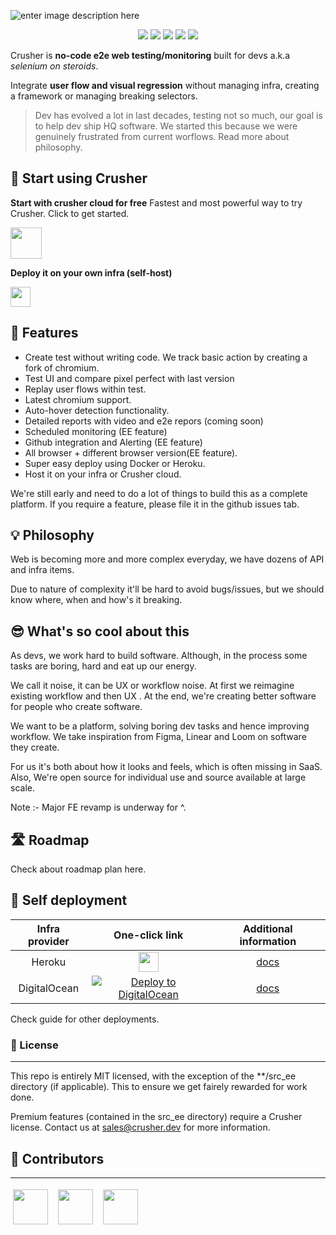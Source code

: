 
![enter image description here](https://i.imgur.com/pMMNokt.png)

<p align="center">
    <a href="https://github.com/badges/shields/graphs/contributors" alt="Contributors">
        <img src="https://img.shields.io/badge/license-MIT-%23373737?style=flat-square&color=ff3db6" /></a>
    <a href="#backers" alt="Backers on Open Collective">
        <img src="https://img.shields.io/badge/node-%3E=%2014.0.0-brightgreen?style=flat-square" /></a>
            <a href="#backers" alt="Backers on Open Collective">
        <img src="https://img.shields.io/github/last-commit/crusherdev/crusher?color=8e3dff&style=flat-square" /></a>
                    <a href="#backers" alt="Backers on Open Collective">
                <img src="https://img.shields.io/docker/image-size/7296823551/test?style=flat-square" /></a>
                                    <a href="#backers" alt="Backers on Open Collective">
                                <img src="https://img.shields.io/npm/types/typescript?style=flat-square" /></a>
</p>

Crusher is **no-code e2e web testing/monitoring** built for devs  a.k.a *selenium on steroids*.

Integrate **user flow and visual regression** without managing infra, creating a framework or managing breaking selectors.


> Dev has evolved a lot in last decades, testing not so much, our goal is to help dev ship HQ software. We started this because we were genuinely frustrated from current worflows. Read more about philosophy.

## 🚀 Start using  Crusher

**Start with crusher cloud for free**
 Fastest and most powerful way to try Crusher. Click to get started.

<img src="https://i.imgur.com/BUYY8Jp.png" height="50px"/>


**Deploy it on your own infra (self-host)**


<img src="https://images.prismic.io/www-static/3c99429b-3cb5-43d6-91e5-c0f686e3e6ab_do-btn-blue+%281%29.png?auto=compress,format" height="32px"/>




## 🔮 Features

- Create test without writing code. We track basic action by creating a fork of chromium.
- Test UI and compare pixel perfect with last version
- Replay user flows within test.
- Latest chromium support.
- Auto-hover detection functionality.
- Detailed reports with video and e2e repors (coming soon)
- Scheduled monitoring (EE feature)
- Github integration and Alerting (EE feature)
- All browser + different browser version(EE feature).
- Super easy deploy using Docker or Heroku.
- Host it on your infra or Crusher cloud.

We're still early and need to do a lot of things to build this as a complete platform. If you require a feature, please file it in the github issues tab.

## 💡 Philosophy
  Web is becoming more and more complex everyday, we have dozens of API and infra items.

Due to nature of complexity it'll be hard to avoid bugs/issues, but we should know where, when and how's it breaking.

## 😎 What's so cool about this
 As devs, we work hard to build software.  Although, in the process some tasks are boring, hard and eat up our energy.

We call it noise, it can be UX or workflow noise. At first we reimagine existing workflow and then UX . At the end, we're creating better software for people who create software.

We want to be a platform, solving boring dev tasks and hence improving workflow. We take inspiration from Figma, Linear and Loom on software they create.

For us it's both about how it looks and feels, which is often missing in SaaS. Also, We're open source for individual use and source available at large scale.

Note :- Major FE revamp is underway for ^.

## 🛣️ Roadmap
 Check about roadmap plan here.

## 🧱 Self deployment

| **Infra provider** | **One-click link** | **Additional information** |
|:------------------:|:------------------------------------------------------------------------------------------------------------------------------------------------------------------------------------------------------------------------------------------------------------------:|:-------------------------------------------------------------------------------------------------------------------------------------------------:|
| Heroku | [<img src="https://www.herokucdn.com/deploy/button.svg" height="32px"/>](https://heroku.com/deploy?template=https://github.com/crusherdev/crusher) | [docs](https://hasura.io/docs/latest/graphql/core/guides/deployment/heroku-one-click.html) |
| DigitalOcean | [![Deploy to DigitalOcean](https://graphql-engine-cdn.hasura.io/img/create_hasura_droplet_200px.png)](https://marketplace.digitalocean.com/apps/hasura?action=deploy&refcode=c4d9092d2c48&utm_source=hasura&utm_campaign=readme) | [docs](https://hasura.io/docs/latest/graphql/core/guides/deployment/digital-ocean-one-click.html#hasura-graphql-engine-digitalocean-one-click-app) |

 Check guide for other deployments.

### 📝 License
<hr/>

This repo is entirely MIT licensed, with the exception of the **/src_ee directory (if applicable). This to ensure we get fairely rewarded for work done.

Premium features (contained in the src_ee directory) require a Crusher license. Contact us at sales@crusher.dev for more information.

## 🤝 Contributors
<hr/>
<p float="left">

<img src="https://avatars.githubusercontent.com/u/6849438?v=4" height="56" style="margin: 4px;"/> &nbsp;<img src="https://avatars.githubusercontent.com/u/16796008?v=4" height="56" style="margin: 4px;"/> &nbsp;<img src="https://avatars.githubusercontent.com/u/51117080?v=4" height="56" style="margin: 4px;"/>
</p>

